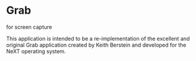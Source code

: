 # Grab
for screen capture


This application is intended to be a re-implementation of the excellent and original Grab application created by Keith Berstein and developed for the NeXT operating system. 